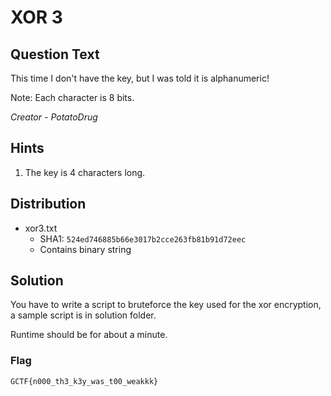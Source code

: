 # XOR 3

## Question Text

This time I don't have the key, but I was told it is alphanumeric!

Note: Each character is 8 bits.

*Creator - PotatoDrug*

## Hints
1. The key is 4 characters long.

## Distribution
- xor3.txt 
  - SHA1: `524ed746885b66e3017b2cce263fb81b91d72eec`
  - Contains binary string

## Solution
You have to write a script to bruteforce the key used for the xor encryption, a sample script is in solution folder.

Runtime should be for about a minute.

### Flag 

`GCTF{n000_th3_k3y_was_t00_weakkk}`